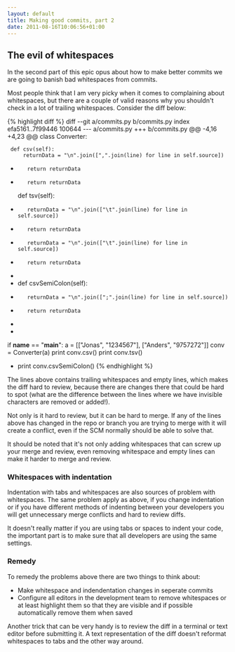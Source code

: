 ```yaml
---
layout: default
title: Making good commits, part 2
date: 2011-08-16T10:06:56+01:00
---
```


## The evil of whitespaces ##

In the second part of this epic opus about how to make better commits we are going to banish bad whitespaces from commits.

Most people think that I am very picky when it comes to complaining about whitespaces, but there are a couple of valid reasons why you shouldn't check in a lot of trailing whitespaces. Consider the diff below:

{% highlight diff %}
diff --git a/commits.py b/commits.py
index efa5161..7f99446 100644
--- a/commits.py
+++ b/commits.py
@@ -4,16 +4,23 @@ class Converter:
         
     def csv(self):
         returnData = "\n".join([",".join(line) for line in self.source])
-        return returnData
+        return returnData  
     
     def tsv(self):
-        returnData = "\n".join(["\t".join(line) for line in self.source])
-        return returnData
+        returnData = "\n".join(["\t".join(line) for line in self.source])  
+        return returnData  
+
+    def csvSemiColon(self):
+        returnData = "\n".join([";".join(line) for line in self.source])  
+        return returnData  
+        
+        
         
 if __name__ == "__main__":
     a = [["Jonas", "1234567"], ["Anders", "9757272"]]
     conv = Converter(a)
     print conv.csv()
     print conv.tsv()
+    print conv.csvSemiColon()
{% endhighlight %}

The lines above contains trailing whitespaces and empty lines, which makes the diff hard to review, because there are changes there that could be hard to spot (what are the difference between the lines where we have invisible characters are removed or added!).

Not only is it hard to review, but it can be hard to merge. If any of the lines above has changed in the repo or branch you are trying to merge with it will create a conflict, even if the SCM normally should be able to solve that.

It should be noted that it's not only adding whitespaces that can screw up your merge and review, even removing whitespace and empty lines can make it harder to merge and review.

### Whitespaces with indentation ###

Indentation with tabs and whitespaces are also sources of problem with whitespaces. The same problem apply as above, if you change indentation or if you have different methods of indenting between your developers you will get unnecessary merge conflicts and hard to review diffs.

It doesn't really matter if you are using tabs or spaces to indent your code, the important part is to make sure that all developers are using the same settings.

### Remedy ###

To remedy the problems above there are two things to think about:

* Make whitespace and indendentation changes in seperate commits
* Configure all editors in the development team to remove whitespaces or at least highlight them so that they are visible and if possible automatically remove them when saved

Another trick that can be very handy is to review the diff in a terminal or text editor before submitting it. A text representation of the diff doesn't reformat whitespaces to tabs and the other way around.